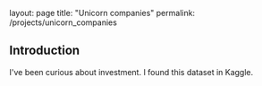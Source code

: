 layout: page
title: "Unicorn companies"
permalink: /projects/unicorn_companies

## Introduction

I've been curious about investment. I found this dataset in Kaggle.

